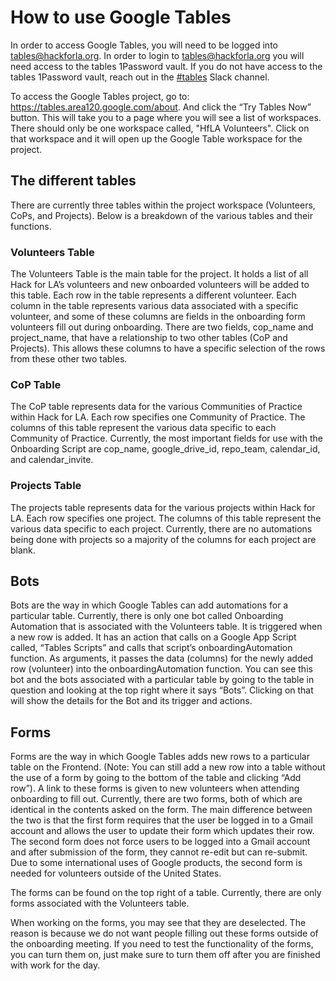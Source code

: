 # How to use Google Tables

In order to access Google Tables, you will need to be logged into tables@hackforla.org. In order to login to tables@hackforla.org you will need access to the tables 1Password vault. If you do not have access to the tables 1Password vault, reach out in the [#tables](https://app.slack.com/client/T04502KQX/C02LPQXUWJ0) Slack channel.

To access the Google Tables project, go to: https://tables.area120.google.com/about. And click the “Try Tables Now” button. This will take you to a page where you will see a list of workspaces. There should only be one workspace called, "HfLA Volunteers". Click on that workspace and it will open up the Google Table workspace for the project.

## The different tables

There are currently three tables within the project workspace (Volunteers, CoPs, and Projects). Below is a breakdown of the various tables and their functions.

### Volunteers Table

The Volunteers Table is the main table for the project. It holds a list of all Hack for LA’s volunteers and new onboarded volunteers will be added to this table. Each row in the table represents a different volunteer. Each column in the table represents various data associated with a specific volunteer, and some of these columns are fields in the onboarding form volunteers fill out during onboarding. There are two fields, cop_name and project_name, that have a relationship to two other tables (CoP and Projects). This allows these columns to have a specific selection of the rows from these other two tables.

### CoP Table

The CoP table represents data for the various Communities of Practice within Hack for LA. Each row specifies one Community of Practice. The columns of this table represent the various data specific to each Community of Practice. Currently, the most important fields for use with the Onboarding Script are cop_name, google_drive_id, repo_team, calendar_id, and calendar_invite.

### Projects Table

The projects table represents data for the various projects within Hack for LA. Each row specifies one project. The columns of this table represent the various data specific to each project. Currently, there are no automations being done with projects so a majority of the columns for each project are blank.

## Bots

Bots are the way in which Google Tables can add automations for a particular table. Currently, there is only one bot called Onboarding Automation that is associated with the Volunteers table. It is triggered when a new row is added. It has an action that calls on a Google App Script called, “Tables Scripts” and calls that script’s onboardingAutomation function. As arguments, it passes the data (columns) for the newly added row (volunteer) into the onboardingAutomation function. You can see this bot and the bots associated with a particular table by going to the table in question and looking at the top right where it says “Bots”. Clicking on that will show the details for the Bot and its trigger and actions.

## Forms

Forms are the way in which Google Tables adds new rows to a particular table on the Frontend.
(Note: You can still add a new row into a table without the use of a form by going to the bottom of the table and clicking “Add row”). A link to these forms is given to new volunteers when attending onboarding to fill out. Currently, there are two forms, both of which are identical in the contents asked on the form. The main difference between the two is that the first form requires that the user be logged in to a Gmail account and allows the user to update their form which updates their row. The second form does not force users to be logged into a Gmail account and after submission of the form, they cannot re-edit but can re-submit. Due to some international uses of Google products, the second form is needed for volunteers outside of the United States.

The forms can be found on the top right of a table. Currently, there are only forms associated with the Volunteers table.

When working on the forms, you may see that they are deselected. The reason is because we do not want people filling out these forms outside of the onboarding meeting. If you need to test the functionality of the forms, you can turn them on, just make sure to turn them off after you are finished with work for the day.
